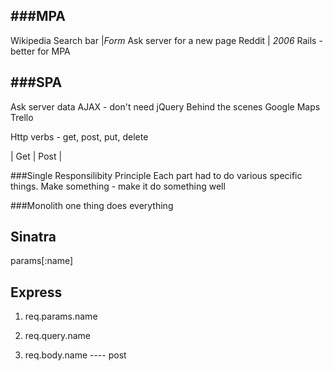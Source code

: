 ###MPA
---
Wikipedia
Search bar |*Form*
Ask server for a new page
Reddit 
| *2006* Rails - better for MPA

###SPA
---
Ask server data
AJAX - don't need jQuery
Behind the scenes
Google Maps
Trello

Http verbs - get, post, put, delete

|	Get	|	Post	|

###Single Responsilibity Principle
Each part had to do various specific things. Make something - make it do something well

###Monolith
one thing does everything


Sinatra
---
params[:name]

Express
---
1. req.params.name

2. req.query.name

3. req.body.name  ---- post

